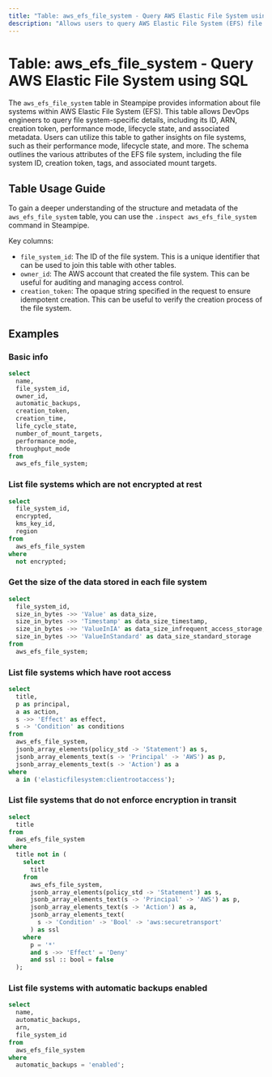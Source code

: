```yaml
---
title: "Table: aws_efs_file_system - Query AWS Elastic File System using SQL"
description: "Allows users to query AWS Elastic File System (EFS) file systems, providing detailed information about each file system such as its ID, ARN, creation token, performance mode, and lifecycle state."
---
```


# Table: aws_efs_file_system - Query AWS Elastic File System using SQL

The `aws_efs_file_system` table in Steampipe provides information about file systems within AWS Elastic File System (EFS). This table allows DevOps engineers to query file system-specific details, including its ID, ARN, creation token, performance mode, lifecycle state, and associated metadata. Users can utilize this table to gather insights on file systems, such as their performance mode, lifecycle state, and more. The schema outlines the various attributes of the EFS file system, including the file system ID, creation token, tags, and associated mount targets.

## Table Usage Guide

To gain a deeper understanding of the structure and metadata of the `aws_efs_file_system` table, you can use the `.inspect aws_efs_file_system` command in Steampipe.

Key columns:

- `file_system_id`: The ID of the file system. This is a unique identifier that can be used to join this table with other tables.
- `owner_id`: The AWS account that created the file system. This can be useful for auditing and managing access control.
- `creation_token`: The opaque string specified in the request to ensure idempotent creation. This can be useful to verify the creation process of the file system.

## Examples

### Basic info

```sql
select
  name,
  file_system_id,
  owner_id,
  automatic_backups,
  creation_token,
  creation_time,
  life_cycle_state,
  number_of_mount_targets,
  performance_mode,
  throughput_mode
from
  aws_efs_file_system;
```


### List file systems which are not encrypted at rest

```sql
select
  file_system_id,
  encrypted,
  kms_key_id,
  region
from
  aws_efs_file_system
where
  not encrypted;
```


### Get the size of the data stored in each file system

```sql
select
  file_system_id,
  size_in_bytes ->> 'Value' as data_size,
  size_in_bytes ->> 'Timestamp' as data_size_timestamp,
  size_in_bytes ->> 'ValueInIA' as data_size_infrequent_access_storage,
  size_in_bytes ->> 'ValueInStandard' as data_size_standard_storage
from
  aws_efs_file_system;
```


### List file systems which have root access

```sql
select
  title,
  p as principal,
  a as action,
  s ->> 'Effect' as effect,
  s -> 'Condition' as conditions
from
  aws_efs_file_system,
  jsonb_array_elements(policy_std -> 'Statement') as s,
  jsonb_array_elements_text(s -> 'Principal' -> 'AWS') as p,
  jsonb_array_elements_text(s -> 'Action') as a
where
  a in ('elasticfilesystem:clientrootaccess');
```


### List file systems that do not enforce encryption in transit

```sql
select
  title
from
  aws_efs_file_system
where
  title not in (
    select
      title
    from
      aws_efs_file_system,
      jsonb_array_elements(policy_std -> 'Statement') as s,
      jsonb_array_elements_text(s -> 'Principal' -> 'AWS') as p,
      jsonb_array_elements_text(s -> 'Action') as a,
      jsonb_array_elements_text(
        s -> 'Condition' -> 'Bool' -> 'aws:securetransport'
      ) as ssl
    where
      p = '*'
      and s ->> 'Effect' = 'Deny'
      and ssl :: bool = false
  );
```


### List file systems with automatic backups enabled

```sql
select
  name,
  automatic_backups,
  arn,
  file_system_id
from
  aws_efs_file_system
where
  automatic_backups = 'enabled';
```
